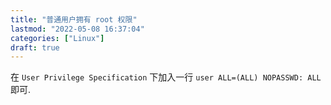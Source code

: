```yaml
---
title: "普通用户拥有 root 权限"
lastmod: "2022-05-08 16:37:04"
categories: ["Linux"]
draft: true
---
```


在 `User Privilege Specification` 下加入一行 `user ALL=(ALL) NOPASSWD: ALL` 即可.